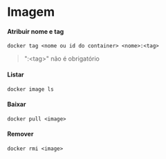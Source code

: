 # Imagem

#### Atribuir nome e tag

```batch
docker tag <nome ou id do container> <nome>:<tag>
```
> ":\<tag>" não é obrigatório

#### Listar

```batch
docker image ls
```

#### Baixar

```batch
docker pull <image>
```

#### Remover

```batch
docker rmi <image>
```